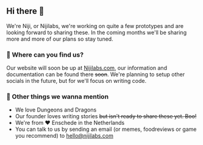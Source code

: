 ## Hi there 👋

We're Niji, or Nijilabs, we're working on quite a few prototypes and are looking forward to sharing these. In the coming months we'll be sharing more and more of our plans so stay tuned.

### 🌈 Where can you find us?
Our website will soon be up at [Nijilabs.com](https://nijilabs.com/), our information and documentation can be found there ~~soon~~. We're planning to setup other socials in the future, but for we'll focus on writing code.

### 🤙 Other things we wanna mention
- We love Dungeons and Dragons
- Our founder loves writing stories ~~but isn't ready to share these yet. Boo!~~	
- We're from ❤️ Enschede in the Netherlands
- You can talk to us by sending an email (or memes, foodreviews or game you recommend) to [hello@nijilabs.com](mailto:hello@nijilabs.com)
